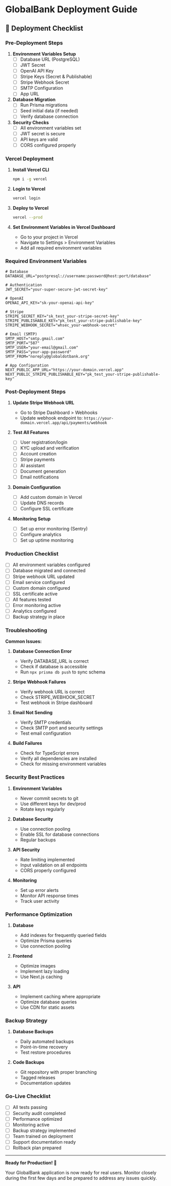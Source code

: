 # GlobalBank Deployment Guide

## 🚀 Deployment Checklist

### Pre-Deployment Steps

1. **Environment Variables Setup**
   - [ ] Database URL (PostgreSQL)
   - [ ] JWT Secret
   - [ ] OpenAI API Key
   - [ ] Stripe Keys (Secret & Publishable)
   - [ ] Stripe Webhook Secret
   - [ ] SMTP Configuration
   - [ ] App URL

2. **Database Migration**
   - [ ] Run Prisma migrations
   - [ ] Seed initial data (if needed)
   - [ ] Verify database connection

3. **Security Checks**
   - [ ] All environment variables set
   - [ ] JWT secret is secure
   - [ ] API keys are valid
   - [ ] CORS configured properly

### Vercel Deployment

1. **Install Vercel CLI**
   ```bash
   npm i -g vercel
   ```

2. **Login to Vercel**
   ```bash
   vercel login
   ```

3. **Deploy to Vercel**
   ```bash
   vercel --prod
   ```

4. **Set Environment Variables in Vercel Dashboard**
   - Go to your project in Vercel
   - Navigate to Settings > Environment Variables
   - Add all required environment variables

### Required Environment Variables

```env
# Database
DATABASE_URL="postgresql://username:password@host:port/database"

# Authentication
JWT_SECRET="your-super-secure-jwt-secret-key"

# OpenAI
OPENAI_API_KEY="sk-your-openai-api-key"

# Stripe
STRIPE_SECRET_KEY="sk_test_your-stripe-secret-key"
STRIPE_PUBLISHABLE_KEY="pk_test_your-stripe-publishable-key"
STRIPE_WEBHOOK_SECRET="whsec_your-webhook-secret"

# Email (SMTP)
SMTP_HOST="smtp.gmail.com"
SMTP_PORT="587"
SMTP_USER="your-email@gmail.com"
SMTP_PASS="your-app-password"
SMTP_FROM="noreply@globaldotbank.org"

# App Configuration
NEXT_PUBLIC_APP_URL="https://your-domain.vercel.app"
NEXT_PUBLIC_STRIPE_PUBLISHABLE_KEY="pk_test_your-stripe-publishable-key"
```

### Post-Deployment Steps

1. **Update Stripe Webhook URL**
   - Go to Stripe Dashboard > Webhooks
   - Update webhook endpoint to: `https://your-domain.vercel.app/api/payments/webhook`

2. **Test All Features**
   - [ ] User registration/login
   - [ ] KYC upload and verification
   - [ ] Account creation
   - [ ] Stripe payments
   - [ ] AI assistant
   - [ ] Document generation
   - [ ] Email notifications

3. **Domain Configuration**
   - [ ] Add custom domain in Vercel
   - [ ] Update DNS records
   - [ ] Configure SSL certificate

4. **Monitoring Setup**
   - [ ] Set up error monitoring (Sentry)
   - [ ] Configure analytics
   - [ ] Set up uptime monitoring

### Production Checklist

- [ ] All environment variables configured
- [ ] Database migrated and connected
- [ ] Stripe webhook URL updated
- [ ] Email service configured
- [ ] Custom domain configured
- [ ] SSL certificate active
- [ ] All features tested
- [ ] Error monitoring active
- [ ] Analytics configured
- [ ] Backup strategy in place

### Troubleshooting

**Common Issues:**

1. **Database Connection Error**
   - Verify DATABASE_URL is correct
   - Check if database is accessible
   - Run `npx prisma db push` to sync schema

2. **Stripe Webhook Failures**
   - Verify webhook URL is correct
   - Check STRIPE_WEBHOOK_SECRET
   - Test webhook in Stripe dashboard

3. **Email Not Sending**
   - Verify SMTP credentials
   - Check SMTP port and security settings
   - Test email configuration

4. **Build Failures**
   - Check for TypeScript errors
   - Verify all dependencies are installed
   - Check for missing environment variables

### Security Best Practices

1. **Environment Variables**
   - Never commit secrets to git
   - Use different keys for dev/prod
   - Rotate keys regularly

2. **Database Security**
   - Use connection pooling
   - Enable SSL for database connections
   - Regular backups

3. **API Security**
   - Rate limiting implemented
   - Input validation on all endpoints
   - CORS properly configured

4. **Monitoring**
   - Set up error alerts
   - Monitor API response times
   - Track user activity

### Performance Optimization

1. **Database**
   - Add indexes for frequently queried fields
   - Optimize Prisma queries
   - Use connection pooling

2. **Frontend**
   - Optimize images
   - Implement lazy loading
   - Use Next.js caching

3. **API**
   - Implement caching where appropriate
   - Optimize database queries
   - Use CDN for static assets

### Backup Strategy

1. **Database Backups**
   - Daily automated backups
   - Point-in-time recovery
   - Test restore procedures

2. **Code Backups**
   - Git repository with proper branching
   - Tagged releases
   - Documentation updates

### Go-Live Checklist

- [ ] All tests passing
- [ ] Security audit completed
- [ ] Performance optimized
- [ ] Monitoring active
- [ ] Backup strategy implemented
- [ ] Team trained on deployment
- [ ] Support documentation ready
- [ ] Rollback plan prepared

---

**Ready for Production! 🚀**

Your GlobalBank application is now ready for real users. Monitor closely during the first few days and be prepared to address any issues quickly. 